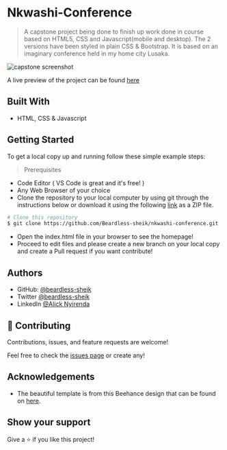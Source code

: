 # Nkwashi-Conference

>A capstone project being done to finish up work done in course based on HTML5, CSS and Javascript(mobile and desktop). 
>The 2 versions have been styled in plain CSS & Bootstrap. It is based on an imaginary conference held in my home city Lusaka.


![capstone screenshot](https://user-images.githubusercontent.com/44676055/125154834-5c7f0080-e15c-11eb-8083-a1085a529ac6.png)

A live preview of the project can be found [here](https://beardless-sheik.github.io/nkwashi-conference/about.html)

## Built With

- HTML, CSS & Javascript


## Getting Started

To get a local copy up and running follow these simple example steps:

>Prerequisites
  - Code Editor ( VS Code is great and it's free! )
  - Any Web Browser of your choice
  - Clone the repository to your local computer by using git through the instructions below or download it using the following [link](https://github.com/Beardless-sheik/nkwashi-conference/archive/refs/heads/main.zip) as a ZIP file.

```bash
# Clone this repository
$ git clone https://github.com/Beardless-sheik/nkwashi-conference.git

```

- Open the index.html file in your browser to see the homepage!
- Proceed to edit files and please create a new branch on your local copy and create a Pull request if you want contribute!


## Authors

- GitHub: [@beardless-sheik](https://github.com/Beardless-sheik)
- Twitter [@beardless-sheik](https://twitter.com/Beardless_Sheik)
- LinkedIn [@Alick Nyirenda](https://www.linkedin.com/in/alick-nyirenda/)

## 🤝 Contributing

Contributions, issues, and feature requests are welcome!

Feel free to check the [issues page](../../issues/) or create any!

## Acknowledgements

- The beautiful template is from this Beehance design that can be found on [here](https://www.behance.net/gallery/29845175/CC-Global-Summit-2015).

## Show your support

Give a ⭐️ if you like this project!
